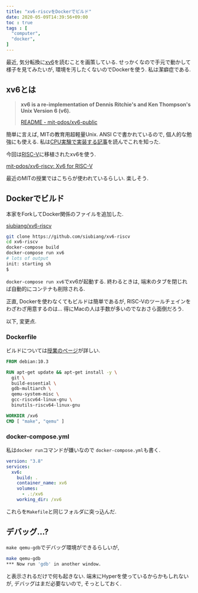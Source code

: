 ```yaml
---
title: "xv6-riscvをDockerでビルド"
date: 2020-05-09T14:39:56+09:00
toc : true
tags : [
  "computer",
  "docker",
]
---
```


最近,
気分転換に[xv6](https://ja.wikipedia.org/wiki/Xv6)を読むことを画策している.
せっかくなので手元で動かして様子を見てみたいが,
環境を汚したくないのでDockerを使う.
私は潔癖症である.
<!--more-->

## xv6とは

> **xv6 is a re-implementation of Dennis Ritchie's and Ken Thompson's Unix
Version 6 (v6).**
>
> [README - mit-pdos/xv6-public](https://github.com/mit-pdos/xv6-public/blob/master/README)

簡単に言えば,
MITの教育用超軽量Unix.
ANSI Cで書かれているので,
個人的な勉強にも使える.
私は[CPU実験で実装する記事](http://nullpo-head.hateblo.jp/entry/2015/03/24/205419)を読んでこれを知った.

今回は[RISC-V](https://ja.wikipedia.org/wiki/RISC-V)に移植されたxv6を使う.

[mit-pdos/xv6-riscv: Xv6 for RISC-V](https://github.com/mit-pdos/xv6-riscv/blob/riscv/README)

最近のMITの授業ではこちらが使われているらしい.
楽しそう.

## Dockerでビルド

本家をForkしてDocker関係のファイルを追加した.

[siubiang/xv6-riscv](https://github.com/siubiang/xv6-riscv)

```bash
git clone https://github.com/siubiang/xv6-riscv
cd xv6-riscv
docker-compose build
docker-compose run xv6
# lots of output
init: starting sh
$
```

`docker-compose run xv6`でxv6が起動する.
終わるときは, 端末のタブを閉じれば自動的にコンテナも削除される.

正直, Dockerを使わなくてもビルドは簡単であるが,
RISC-Vのツールチェインをわざわざ用意するのは...
得にMacの人は手数が多いのでなおさら面倒だろう.

以下, 変更点.

### Dockerfile

ビルドについては[授業のページ](https://pdos.csail.mit.edu/6.828/2019/tools.html)が詳しい.

```dockerfile
FROM debian:10.3

RUN apt-get update && apt-get install -y \
  git \
  build-essential \
  gdb-multiarch \
  qemu-system-misc \
  gcc-riscv64-linux-gnu \
  binutils-riscv64-linux-gnu

WORKDIR /xv6
CMD [ "make", "qemu" ]
```

### docker-compose.yml

私は`docker run`コマンドが嫌いなので
`docker-compose.yml`も書く.

```docker-compose.yml
version: "3.8"
services:
  xv6:
    build: .
    container_name: xv6
    volumes:
      - .:/xv6
    working_dir: /xv6
```

これらを`Makefile`と同じフォルダに突っ込んだ.

## デバッグ...?

`make qemu-gdb`でデバッグ環境ができるらしいが,

```bash
make qemu-gdb
*** Now run 'gdb' in another window.
```

と表示されるだけで何も起きない.
端末にHyperを使っているからかもしれないが,
デバッグはまだ必要ないので, そっとしておく.

